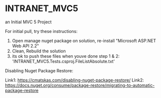 # INTRANET_MVC5
an Initial MVC 5 Project

For initial pull, try these instructions:

1. Open manage nuget package on solution, re-install "Microsoft ASP.NET Web API 2.2"
2. Clean, Rebuild the solution
3. its ok to push these files when youve done step 1 & 2:
   'INTRANET_MVC5.Tests.csproj.FileListAbsolute.txt'

Disabling Nuget Package Restore:

Link1: https://cmatskas.com/disabling-nuget-package-restore/
Link2: https://docs.nuget.org/consume/package-restore/migrating-to-automatic-package-restore